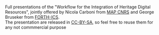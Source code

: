 Full presentations of the "Workflow for the Integration of Heritage Digital Resources", jointly offered by Nicola Carboni from [MAP CNRS](http://map.cnrs.fr) and George Bruseker from [FORTH-ICS](http://www.ics.forth.gr/).  
The presentation are released in [CC-BY-SA](https://creativecommons.org/licenses/by-sa/4.0/legalcode), so feel free to reuse them for any not commmercial purpose
